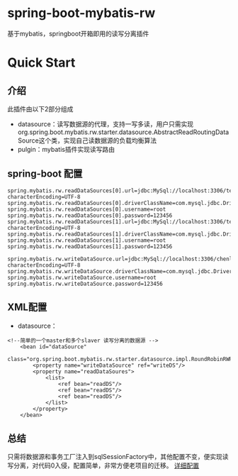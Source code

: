 # spring-boot-mybatis-rw
基于mybatis，springboot开箱即用的读写分离插件

# Quick Start

介绍
---
此插件由以下2部分组成
- datasource：读写数据源的代理，支持一写多读，用户只需实现 org.spring.boot.mybatis.rw.starter.datasource.AbstractReadRoutingDataSource这个类，实现自己读数据源的负载均衡算法
- pulgin：mybatis插件实现读写路由

spring-boot 配置
---
```
spring.mybatis.rw.readDataSources[0].url=jdbc:MySql://localhost:3306/test?characterEncoding=UTF-8
spring.mybatis.rw.readDataSources[0].driverClassName=com.mysql.jdbc.Driver
spring.mybatis.rw.readDataSources[0].username=root
spring.mybatis.rw.readDataSources[0].password=123456
spring.mybatis.rw.readDataSources[1].url=jdbc:MySql://localhost:3306/test?characterEncoding=UTF-8
spring.mybatis.rw.readDataSources[1].driverClassName=com.mysql.jdbc.Driver
spring.mybatis.rw.readDataSources[1].username=root
spring.mybatis.rw.readDataSources[1].password=123456

spring.mybatis.rw.writeDataSource.url=jdbc:MySql://localhost:3306/chenlei?characterEncoding=UTF-8
spring.mybatis.rw.writeDataSource.driverClassName=com.mysql.jdbc.Driver
spring.mybatis.rw.writeDataSource.username=root
spring.mybatis.rw.writeDataSource.password=123456
``` 

XML配置
---
- datasource：
```
<!--简单的一个master和多个slaver 读写分离的数据源 -->
	<bean id="dataSource" 
	    class="org.spring.boot.mybatis.rw.starter.datasource.impl.RoundRobinRWRoutingDataSourceProxy">
	    <property name="writeDataSource" ref="writeDS"/>
	    <property name="readDataSoures">
	        <list>
	            <ref bean="readDS"/>
	            <ref bean="readDS"/>
	            <ref bean="readDS"/>
	        </list>
	    </property>
	</bean>
``` 

总结
---
只需将数据源和事务工厂注入到sqlSessionFactory中，其他配置不变，便实现读写分离，对代码0入侵，配置简单，非常方便老项目的迁移。
[详细配置](https://github.com/chenlei2/spring-boot-mybatis-rw/blob/master/spring-boot-mybatis-rw/mybatis-rw-sample-xml/src/main/resources/spring-mybatis.xml)
